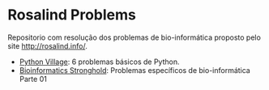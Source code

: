 # Rosalind Problems

Repositorio com resolução dos problemas de bio-informática proposto pelo site http://rosalind.info/.

* <a href='https://github.com/cotozelo/rosalind_problems/blob/main/notebooks/python_village.ipynb'>Python Village</a>: 6 problemas básicos de Python. 
* <a href='https://github.com/cotozelo/rosalind_problems/blob/main/notebooks/bioinformatics_stronghold_Part_01.ipynb'>Bioinformatics Stronghold</a>: Problemas específicos de bio-informática Parte 01
